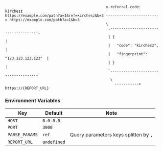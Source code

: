 ```
                                              x-referral-code: kirchesz
https://example.com/path?a=1&ref=kirchesz&b=3 ------------------------> https://example.com/path?a=1&b=3
                                              \
                                               .-------------------------------------.
                                               | {                                   |
                                               |   "code": "kirchesz",               |
                                               |   "fingerprint": "123.123.123.123"  |
                                               | }                                   |
                                               `-------------------------------------`
                                                \
                                                  -----------> https://{REPORT_URL}
```

### Environment Variables
|Key|Default|Note|
|-|-|-|
|`HOST`|`0.0.0.0`| |
|`PORT`|`3000`| |
|`PARSE_PARAMS`|`ref`|Query parameters keys splitten by `,`|
|`REPORT_URL`|`undefined`||
